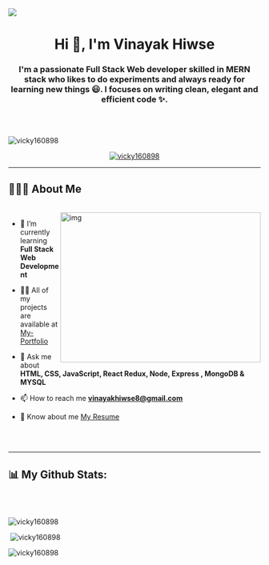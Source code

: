 <img src="https://camo.githubusercontent.com/48ec00ed4c84e771db4a1db90b56352923a8d644452a32b434d68e97006c9337/68747470733a2f2f63686b736b696c6c732e636f6d2f77702d636f6e74656e742f75706c6f6164732f323032302f30342f504e432d416e696d617465642d42616e6e6572732e676966" />
<h1 align="center">Hi 👋, I'm Vinayak Hiwse</h1>
<h3 align="center">I'm a passionate Full Stack Web developer skilled in MERN stack who likes to do experiments and always ready for learning new things 😃. I focuses on writing clean, elegant and efficient code ✨.</h3>
<br/>
<br/>
<p align="left"> <img  src="https://komarev.com/ghpvc/?username=vicky160898&label=Profile%20views&color=0e75b6&style=flat" alt="vicky160898" /> </p>

<p align="center"> <a href="https://github.com/ryo-ma/github-profile-trophy"><img src="https://github-profile-trophy.vercel.app/?username=vicky160898" alt="vicky160898" /></a> </p>
<hr>

## 🙋🏻‍♂️ About Me 
<br/>
<img width="400" margin-top="20px" height="300" align="right"  src="https://camo.githubusercontent.com/8de2b97c3fffd143096c40537845b307bca30459a4c069523ba17516e42d3a91/68747470733a2f2f746f70646576732e6f72672f696d616765732f736974652f73657276696365732f7765626465762f6865726f2d62672e737667" alt="img" />

- 🌱 I’m currently learning **Full Stack Web Development**

- 👨‍💻 All of my projects are available at [My-Portfolio](https://vicky160898.github.io/)

- 💬 Ask me about **HTML, CSS, JavaScript, React Redux, Node, Express , MongoDB & MYSQL**

- 📫 How to reach me **vinayakhiwse8@gmail.com**

- 📄 Know about me [My Resume](https://drive.google.com/drive/folders/1MvFHUOfZw7v6MLp6LJO704a6DS3fQvOW?usp=share_link)

<br/>
<br/>

<hr>
<h2 align="left"> 📊 My Github Stats:</h2>
<br/>
<br/>
<p align="left"><img src="https://github-readme-stats.vercel.app/api/top-langs?username=vicky160898&&theme=react&hide_border=true&bg_color=0D1117" alt="vicky160898" backgroundColor="#20232A" /></p>

<p align="left">&nbsp;<img src="https://github-readme-stats.vercel.app/api?username=vicky160898&&&theme=tokyonight" alt="vicky160898" /></p>

<p align="left"><img src="https://github-readme-streak-stats.herokuapp.com/?user=vicky160898&&&theme=tokyonight" alt="vicky160898" /></p>



